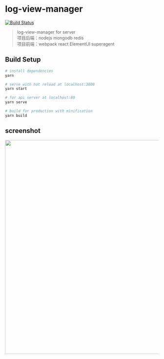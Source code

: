 # log-view-manager

[![Build Status](https://travis-ci.org/rhinel/log-view-manager.svg?branch=master)](https://travis-ci.org/rhinel/log-view-manager)<br>

> log-view-manager for server<br>
> 项目后端：nodejs mongodb redis<br>
> 项目前端：webpack react ElementUI superagent

## Build Setup

```bash
# install dependencies
yarn

# serve with hot reload at localhost:3000
yarn start

# for api server at localhost:80
yarn serve

# build for production with minification
yarn build

```

## screenshot

<p align="center">
  <img src="https://user-images.githubusercontent.com/12730596/41387048-6bac6058-6fb7-11e8-8c05-4378e8e297af.jpg" width="700px">
</p>

